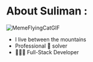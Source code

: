 

<!-- #  Hi ! 👋🏻 -->

#  About Suliman :
![MemeFlyingCatGIF](https://github.com/S0x7E2/S0x7E2/assets/65790722/f7198dae-8c1b-46f9-a99a-6af5aef4f003)

- I live between the mountains
- Professional 🐛 solver
- 👨🏻‍💻 Full-Stack Developer 








